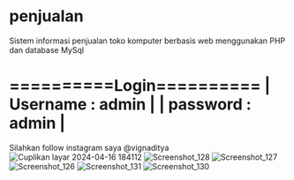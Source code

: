 # penjualan
Sistem informasi penjualan toko komputer berbasis web menggunakan PHP dan database MySql

==========Login==========
| Username : admin       |
| password : admin       |
=========================

Silahkan follow instagram saya @vignaditya
![Cuplikan layar 2024-04-16 184112](https://github.com/muhammadsolehudin3123/muhammad-solehudin31/assets/152485242/bb05ac1f-8ca8-455e-b728-62fd470197a7)
![Screenshot_128](https://user-images.githubusercontent.com/48781561/178160220-d44ab9ab-84bd-41c1-8c36-fd7fe420b548.png)
![Screenshot_127](https://user-images.githubusercontent.com/48781561/178160221-e1e52de1-1b5a-451b-a7e7-2437286e6b1b.png)
![Screenshot_126](https://user-images.githubusercontent.com/48781561/178160223-5d06b4c4-c807-4255-a85c-25685edc251d.png)
![Screenshot_131](https://user-images.githubusercontent.com/48781561/178160224-9049a5ab-d33a-4b31-833f-b5df3511a6f8.png)
![Screenshot_130](https://user-images.githubusercontent.com/48781561/178160226-0273a873-20c3-42c2-92be-a0e5283de833.png)
